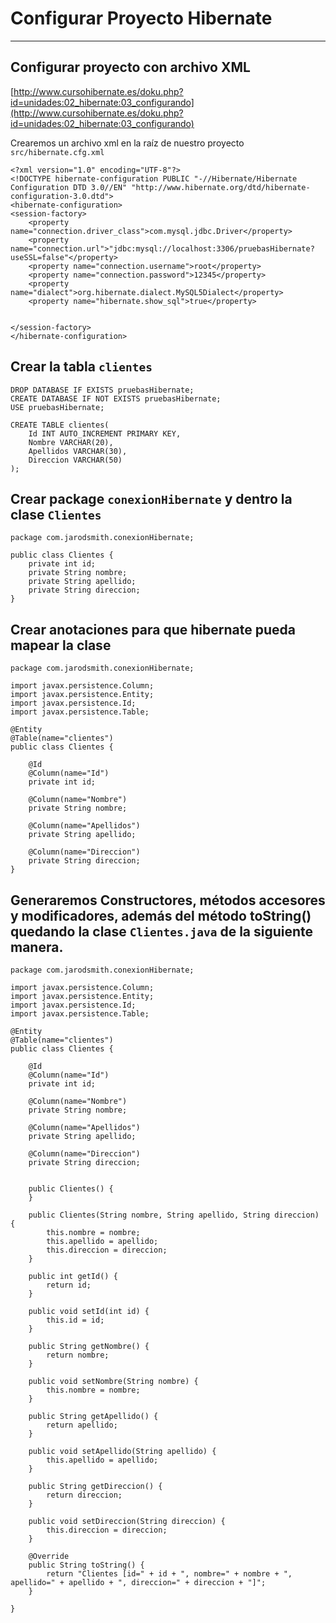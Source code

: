 # Configurar Proyecto Hibernate

---

## Configurar proyecto con archivo XML

[http://www.cursohibernate.es/doku.php?id=unidades:02_hibernate:03_configurando](http://www.cursohibernate.es/doku.php?id=unidades:02_hibernate:03_configurando)

Crearemos un archivo xml en la raíz de nuestro proyecto `src/hibernate.cfg.xml`

    <?xml version="1.0" encoding="UTF-8"?>
    <!DOCTYPE hibernate-configuration PUBLIC "-//Hibernate/Hibernate Configuration DTD 3.0//EN" "http://www.hibernate.org/dtd/hibernate-configuration-3.0.dtd">
    <hibernate-configuration>
    <session-factory>
        <property name="connection.driver_class">com.mysql.jdbc.Driver</property>
        <property name="connection.url">"jdbc:mysql://localhost:3306/pruebasHibernate?useSSL=false"</property>
        <property name="connection.username">root</property>
        <property name="connection.password">12345</property>
        <property name="dialect">org.hibernate.dialect.MySQL5Dialect</property>
        <property name="hibernate.show_sql">true</property>
    
    
    </session-factory>
    </hibernate-configuration>

## Crear la tabla `clientes`

    DROP DATABASE IF EXISTS pruebasHibernate;
    CREATE DATABASE IF NOT EXISTS pruebasHibernate;
    USE pruebasHibernate;

    CREATE TABLE clientes(
        Id INT AUTO_INCREMENT PRIMARY KEY,
        Nombre VARCHAR(20),
        Apellidos VARCHAR(30),
        Direccion VARCHAR(50)
    );

## Crear package `conexionHibernate` y dentro la clase `Clientes`

    package com.jarodsmith.conexionHibernate;

    public class Clientes {
        private int id;
        private String nombre;
        private String apellido;
        private String direccion;
    }

## Crear anotaciones para que hibernate pueda mapear la clase

    package com.jarodsmith.conexionHibernate;

    import javax.persistence.Column;
    import javax.persistence.Entity;
    import javax.persistence.Id;
    import javax.persistence.Table;

    @Entity
    @Table(name="clientes")
    public class Clientes {
        
        @Id
        @Column(name="Id")
        private int id;

        @Column(name="Nombre")
        private String nombre;

        @Column(name="Apellidos")
        private String apellido;

        @Column(name="Direccion")
        private String direccion;
    }

## Generaremos Constructores, métodos accesores y modificadores, además del método toString() quedando la clase `Clientes.java` de la siguiente manera.

    package com.jarodsmith.conexionHibernate;

    import javax.persistence.Column;
    import javax.persistence.Entity;
    import javax.persistence.Id;
    import javax.persistence.Table;

    @Entity
    @Table(name="clientes")
    public class Clientes {
        
        @Id
        @Column(name="Id")
        private int id;
        
        @Column(name="Nombre")
        private String nombre;
        
        @Column(name="Apellidos")
        private String apellido;
        
        @Column(name="Direccion")
        private String direccion;


        public Clientes() {
        }

        public Clientes(String nombre, String apellido, String direccion) {
            this.nombre = nombre;
            this.apellido = apellido;
            this.direccion = direccion;
        }

        public int getId() {
            return id;
        }

        public void setId(int id) {
            this.id = id;
        }

        public String getNombre() {
            return nombre;
        }

        public void setNombre(String nombre) {
            this.nombre = nombre;
        }

        public String getApellido() {
            return apellido;
        }

        public void setApellido(String apellido) {
            this.apellido = apellido;
        }

        public String getDireccion() {
            return direccion;
        }

        public void setDireccion(String direccion) {
            this.direccion = direccion;
        }

        @Override
        public String toString() {
            return "Clientes [id=" + id + ", nombre=" + nombre + ", apellido=" + apellido + ", direccion=" + direccion + "]";
        }
        
    }
